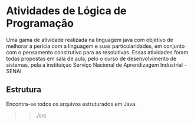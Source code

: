 # Atividades de Lógica de Programação
Uma gama de atividade realizada na linguagem java com objetivo de melhorar a perícia com a linguagem e suas particularidades, em conjunto com o pensamento construtivo para as resolutivas. 
Essas atividades foram todas propostas em sala de aula, pelo o curso de desenvolvimento de sistemas, pela a instituiçao Serviço Nacional de Aprendizagem Industrial - SENAI

## Estrutura
Encontra-se todos os arquivos estruturados em Java. 
>> ./src
